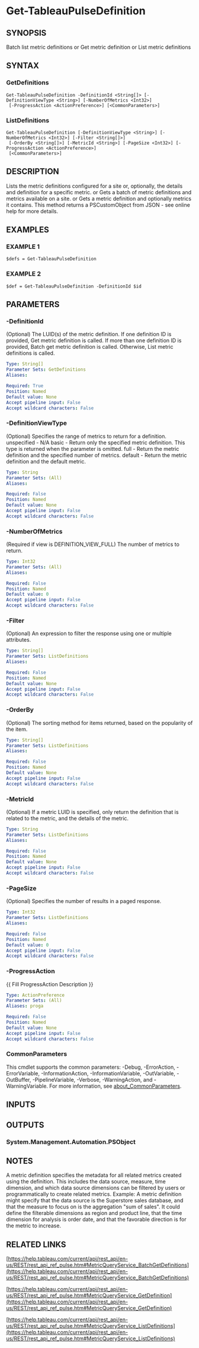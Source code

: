 # Get-TableauPulseDefinition

## SYNOPSIS
Batch list metric definitions
or
Get metric definition
or
List metric definitions

## SYNTAX

### GetDefinitions
```
Get-TableauPulseDefinition -DefinitionId <String[]> [-DefinitionViewType <String>] [-NumberOfMetrics <Int32>]
 [-ProgressAction <ActionPreference>] [<CommonParameters>]
```

### ListDefinitions
```
Get-TableauPulseDefinition [-DefinitionViewType <String>] [-NumberOfMetrics <Int32>] [-Filter <String[]>]
 [-OrderBy <String[]>] [-MetricId <String>] [-PageSize <Int32>] [-ProgressAction <ActionPreference>]
 [<CommonParameters>]
```

## DESCRIPTION
Lists the metric definitions configured for a site or, optionally, the details and definition for a specific metric.
or
Gets a batch of metric definitions and metrics available on a site.
or
Gets a metric definition and optionally metrics it contains.
This method returns a PSCustomObject from JSON - see online help for more details.

## EXAMPLES

### EXAMPLE 1
```
$defs = Get-TableauPulseDefinition
```

### EXAMPLE 2
```
$def = Get-TableauPulseDefinition -DefinitionId $id
```

## PARAMETERS

### -DefinitionId
(Optional) The LUID(s) of the metric definition.
If one definition ID is provided, Get metric definition is called.
If more than one definition ID is provided, Batch get metric definition is called.
Otherwise, List metric definitions is called.

```yaml
Type: String[]
Parameter Sets: GetDefinitions
Aliases:

Required: True
Position: Named
Default value: None
Accept pipeline input: False
Accept wildcard characters: False
```

### -DefinitionViewType
(Optional) Specifies the range of metrics to return for a definition.
unspecified - N/A
basic       - Return only the specified metric definition.
This type is returned when the parameter is omitted.
full        - Return the metric definition and the specified number of metrics.
default     - Return the metric definition and the default metric.

```yaml
Type: String
Parameter Sets: (All)
Aliases:

Required: False
Position: Named
Default value: None
Accept pipeline input: False
Accept wildcard characters: False
```

### -NumberOfMetrics
(Required if view is DEFINITION_VIEW_FULL) The number of metrics to return.

```yaml
Type: Int32
Parameter Sets: (All)
Aliases:

Required: False
Position: Named
Default value: 0
Accept pipeline input: False
Accept wildcard characters: False
```

### -Filter
(Optional) An expression to filter the response using one or multiple attributes.

```yaml
Type: String[]
Parameter Sets: ListDefinitions
Aliases:

Required: False
Position: Named
Default value: None
Accept pipeline input: False
Accept wildcard characters: False
```

### -OrderBy
(Optional) The sorting method for items returned, based on the popularity of the item.

```yaml
Type: String[]
Parameter Sets: ListDefinitions
Aliases:

Required: False
Position: Named
Default value: None
Accept pipeline input: False
Accept wildcard characters: False
```

### -MetricId
(Optional) If a metric LUID is specified, only return the definition that is related to the metric, and the details of the metric.

```yaml
Type: String
Parameter Sets: ListDefinitions
Aliases:

Required: False
Position: Named
Default value: None
Accept pipeline input: False
Accept wildcard characters: False
```

### -PageSize
(Optional) Specifies the number of results in a paged response.

```yaml
Type: Int32
Parameter Sets: ListDefinitions
Aliases:

Required: False
Position: Named
Default value: 0
Accept pipeline input: False
Accept wildcard characters: False
```

### -ProgressAction
{{ Fill ProgressAction Description }}

```yaml
Type: ActionPreference
Parameter Sets: (All)
Aliases: proga

Required: False
Position: Named
Default value: None
Accept pipeline input: False
Accept wildcard characters: False
```

### CommonParameters
This cmdlet supports the common parameters: -Debug, -ErrorAction, -ErrorVariable, -InformationAction, -InformationVariable, -OutVariable, -OutBuffer, -PipelineVariable, -Verbose, -WarningAction, and -WarningVariable. For more information, see [about_CommonParameters](http://go.microsoft.com/fwlink/?LinkID=113216).

## INPUTS

## OUTPUTS

### System.Management.Automation.PSObject
## NOTES
A metric definition specifies the metadata for all related metrics created using the definition.
This includes the data source, measure, time dimension, and which data source dimensions can be filtered by users
or programmatically to create related metrics.
Example: A metric definition might specify that the data source is the Superstore sales database, and that the measure
to focus on is the aggregation "sum of sales".
It could define the filterable dimensions as region and product line,
that the time dimension for analysis is order date, and that the favorable direction is for the metric to increase.

## RELATED LINKS

[https://help.tableau.com/current/api/rest_api/en-us/REST/rest_api_ref_pulse.htm#MetricQueryService_BatchGetDefinitions](https://help.tableau.com/current/api/rest_api/en-us/REST/rest_api_ref_pulse.htm#MetricQueryService_BatchGetDefinitions)

[https://help.tableau.com/current/api/rest_api/en-us/REST/rest_api_ref_pulse.htm#MetricQueryService_GetDefinition](https://help.tableau.com/current/api/rest_api/en-us/REST/rest_api_ref_pulse.htm#MetricQueryService_GetDefinition)

[https://help.tableau.com/current/api/rest_api/en-us/REST/rest_api_ref_pulse.htm#MetricQueryService_ListDefinitions](https://help.tableau.com/current/api/rest_api/en-us/REST/rest_api_ref_pulse.htm#MetricQueryService_ListDefinitions)

